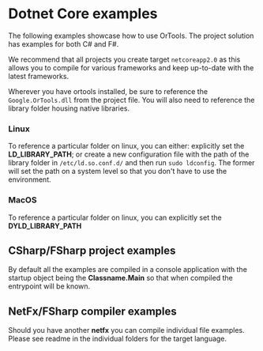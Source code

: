 # Dotnet Core examples

The following examples showcase how to use OrTools. The project solution has examples for both C# and F#.

We recommend that all projects you create target `netcoreapp2.0` as this allows you to compile for various frameworks and keep up-to-date with the latest frameworks.

Wherever you have ortools installed, be sure to reference the `Google.OrTools.dll` from the project file. You will also need to reference the library folder housing native libraries. 

### Linux
To reference a particular folder on linux, you can either: explicitly set the **LD_LIBRARY_PATH**; or create a new configuration file with the path of the library folder in `/etc/ld.so.conf.d/` and then run `sudo ldconfig`. The former will set the path on a system level so that you don't have to use the environment.

### MacOS
To reference a particular folder on linux, you can explicitly set the **DYLD_LIBRARY_PATH**

## CSharp/FSharp project examples

By default all the examples are compiled in a console application with the startup object being the **Classname.Main** so that when compiled the entrypoint will be known.

## NetFx/FSharp compiler examples

Should you have another **netfx** you can compile individual file examples. Please see readme in the individual folders for the target language.
